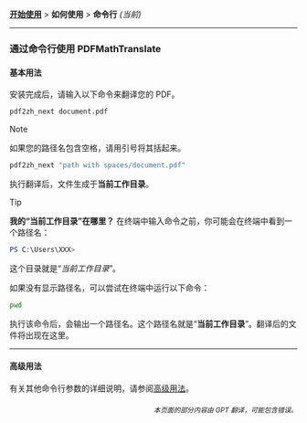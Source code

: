 [**开始使用**](./getting-started.md) > **如何使用** > **命令行** _(当前)_

---

### 通过命令行使用 PDFMathTranslate

#### 基本用法

安装完成后，请输入以下命令来翻译您的 PDF。

```bash
pdf2zh_next document.pdf
```

> [!NOTE]
> 
> 如果您的路径名包含空格，请用引号将其括起来。
> 
> ```bash
> pdf2zh_next "path with spaces/document.pdf"
> ```

执行翻译后，文件生成于**当前工作目录**。

> [!TIP]
> **我的“当前工作目录”在哪里？**
> 在终端中输入命令之前，你可能会在终端中看到一个路径名：
> 
> ```powershell
> PS C:\Users\XXX>
> ```
> 
> 这个目录就是“*当前工作目录*”。
> 
> 如果没有显示路径名，可以尝试在终端中运行以下命令：
> 
> ```bash
> pwd
> ```
> 
> 执行该命令后，会输出一个路径名。这个路径名就是“**当前工作目录**”。翻译后的文件将出现在这里。

---

#### 高级用法

有关其他命令行参数的详细说明，请参阅[高级用法](./../advanced/advanced.md)。

<div align="right"> 
<h6><small>本页面的部分内容由 GPT 翻译，可能包含错误。</small></h6>